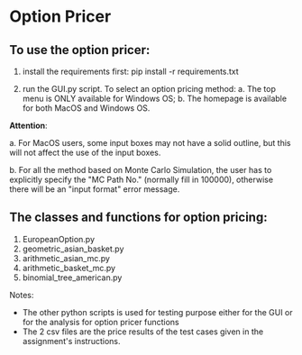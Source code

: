 # Option Pricer

## To use the option pricer:
1. install the requirements first:
   pip install -r requirements.txt

2. run the GUI.py script.
   To select an option pricing method:
   a. The top menu is ONLY available for Windows OS;
   b. The homepage is available for both MacOS and Windows OS.

**Attention**:

a. For MacOS users, some input boxes may not have a solid outline, but this will not affect the use of the input boxes.

b. For all the method based on Monte Carlo Simulation, the user has to explicitly specify the "MC Path No." (normally fill in 100000),
   otherwise there will be an "input format" error message.

## The classes and functions for option pricing:
1. EuropeanOption.py
2. geometric_asian_basket.py
3. arithmetic_asian_mc.py
4. arithmetic_basket_mc.py
5. binomial_tree_american.py

Notes:
- The other python scripts is used for testing purpose either for the GUI or for the analysis for option pricer functions
- The 2 csv files are the price results of the test cases given in the assignment's instructions.
